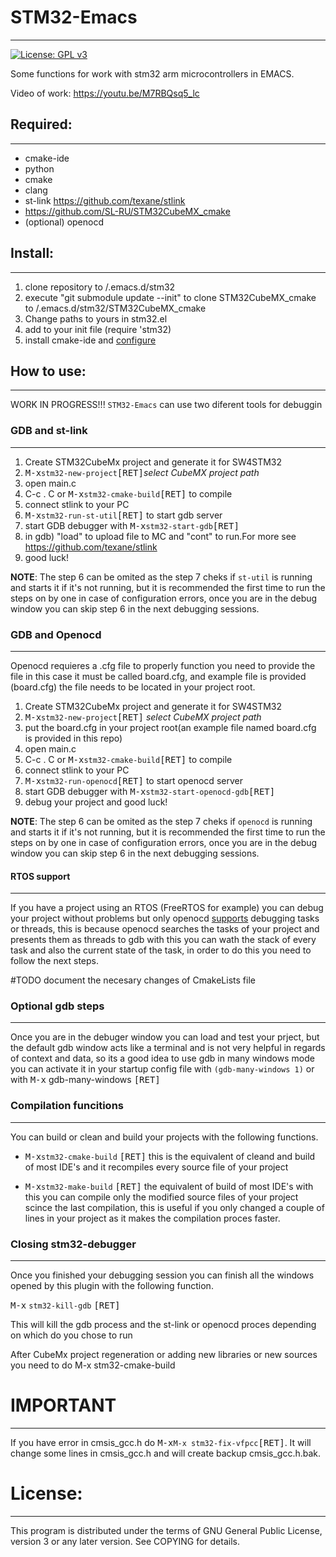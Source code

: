 # STM32-Emacs
***
[![License: GPL v3](https://img.shields.io/badge/License-GPLv3-blue.svg)](https://www.gnu.org/licenses/gpl-3.0)

Some functions for work with stm32 arm microcontrollers in EMACS.

Video of work: https://youtu.be/M7RBQsq5_lc

## Required:
***
- cmake-ide
- python
- cmake
- clang
- st-link https://github.com/texane/stlink
- https://github.com/SL-RU/STM32CubeMX_cmake
- (optional) openocd


## Install:
***
1) clone repository to /.emacs.d/stm32
2) execute "git submodule update --init" to clone STM32CubeMX_cmake to /.emacs.d/stm32/STM32CubeMX_cmake
3) Change paths to yours in stm32.el
4) add to your init file (require 'stm32)
5) install cmake-ide and [configure](https://syamajala.github.io/c-ide.html)

## How to use:
***
WORK IN PROGRESS!!!
`STM32-Emacs` can use two diferent tools for debuggin

### GDB and st-link
***  
1) Create STM32CubeMx project and generate it for SW4STM32
2) <kbd>M-x</kbd>`stm32-new-project`<kbd>[RET]</kbd>*select CubeMX project path*
3) open main.c
4) C-c . C or <kbd>M-x</kbd>`stm32-cmake-build`<kbd>[RET]</kbd> to compile
5) connect stlink to your PC
6) <kbd>M-x</kbd>`stm32-run-st-util`<kbd>[RET]</kbd> to start gdb server
7) start GDB debugger with <kbd>M-x</kbd>`stm32-start-gdb`<kbd>[RET]</kbd>
8) in gdb) "load" to upload file to MC and "cont" to run.For more see https://github.com/texane/stlink
9) good luck!

**NOTE**: The step 6 can be omited as the step 7 cheks if `st-util` is running and starts it if it's not running, but it is recommended the first time to run the steps on by one in case of configuration errors, once you are in the debug window you can skip step 6 in the next debugging sessions.

### GDB and Openocd
***
Openocd requieres a .cfg file to properly function you need to provide the file in this case it must be
called board.cfg, and example file is provided (board.cfg) the file needs to be located in your project root.

1) Create STM32CubeMx project and generate it for SW4STM32
2) <kbd>M-x</kbd>`stm32-new-project`<kbd>[RET]</kbd> *select CubeMX project path*
3) put the board.cfg in your project root(an example file named board.cfg is provided in this repo)
3) open main.c
4) C-c . C or <kbd>M-x</kbd>`stm32-cmake-build`<kbd>[RET]</kbd> to compile
5) connect stlink to your PC
6) <kbd>M-x</kbd>`stm32-run-openocd`<kbd>[RET]</kbd> to start openocd server
7) start GDB debugger with <kbd>M-x</kbd>`stm32-start-openocd-gdb`<kbd>[RET]</kbd>
8) debug your project and good luck!

**NOTE**: The step 6 can be omited as the step 7 cheks if `openocd` is running and starts it if it's not running, but it is recommended the first time to run the steps on by one in case of configuration errors, once you are in the debug window you can skip step 6 in the next debugging sessions.

#### RTOS support
***
If you have a project using an RTOS (FreeRTOS for example) you can debug your project without problems but only openocd [supports](http://openocd.org/doc/html/GDB-and-OpenOCD.html) debugging tasks or threads, this is because openocd searches the tasks of your project and presents them as threads to gdb with this you can wath the stack of every task and also the current state of the task, in order to do this you need to follow the next steps.

#TODO document the necesary changes of CmakeLists file

### Optional gdb steps
***
Once you are in the debuger window you can load and test your prject, but the default gdb window acts like a terminal and is not very helpful in regards of context and data, so its a good idea to use gdb in many windows mode you can activate it in your startup config file with `(gdb-many-windows 1)` or with <kbd>M-x</kbd> gdb-many-windows <kbd>[RET]</kbd>

### Compilation funcitions
***
You can build or clean and build your projects with the following functions.

- <kbd>M-x</kbd>`stm32-cmake-build` <kbd>[RET]</kbd>
  this is the equivalent of cleand and build of most IDE's and it recompiles every source file of your project

- <kbd>M-x</kbd>`stm32-make-build` <kbd>[RET]</kbd>
  the equivalent of build of most IDE's with this you can compile only the modified source files of your project scince the last compilation, this is useful if you only changed a couple of lines in your project as it makes the compilation proces faster.

### Closing stm32-debugger
***
Once you finished your debugging session you can finish all the windows opened by this plugin with the following function.

<kbd>M-x</kbd> `stm32-kill-gdb` <kbd>[RET]</kbd>

This will kill the gdb process and the st-link or openocd proces depending on which do you chose to run

After CubeMx project regeneration or adding new libraries or new sources you need to do M-x stm32-cmake-build


# IMPORTANT
***
If you have error in cmsis_gcc.h do <kbd>M-x</kbd>`M-x stm32-fix-vfpcc`<kbd>[RET]</kbd>. It will change some lines in cmsis_gcc.h and will create backup cmsis_gcc.h.bak.

# License:
***
This program is distributed under the terms of GNU General
Public License, version 3 or any later version. See COPYING
for details.
